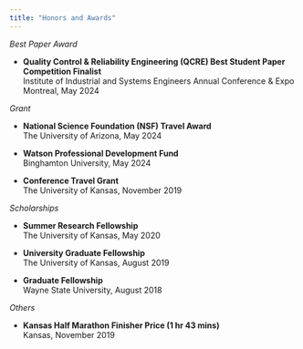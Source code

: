 ```yaml
---
title: "Honors and Awards"
---
```

*Best Paper Award*
- **Quality Control & Reliability Engineering (QCRE) Best Student Paper Competition Finalist**\
Institute of Industrial and Systems Engineers Annual Conference & Expo Montreal, May 2024

*Grant*
- **National Science Foundation (NSF) Travel Award**\
The University of Arizona, May 2024

- **Watson Professional Development Fund**\
Binghamton University, May 2024

- **Conference Travel Grant**\
The University of Kansas, November 2019

*Scholarships*
- **Summer Research Fellowship**\
The University of Kansas, May 2020

- **University Graduate Fellowship**\
The University of Kansas, August 2019

- **Graduate Fellowship**\
Wayne State University, August 2018

*Others*
- **Kansas Half Marathon Finisher Price (1 hr 43 mins)**\
Kansas, November 2019 
